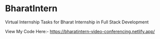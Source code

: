 # BharatIntern
Virtual Internship Tasks for Bharat Internship in Full Stack Development

View My Code Here:- https://bharatintern-video-conferencing.netlify.app/
